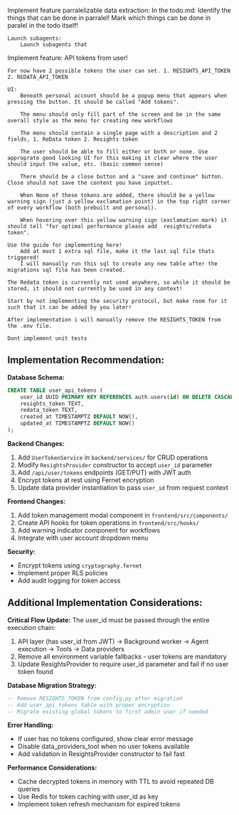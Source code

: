 Implement feature parralelizable data extraction:
    In the todo.md:
        Identify the things that can be done in parralel! Mark which things can be done in paralel in the todo itself!
    
    Launch subagents:
        Launch subagents that 



Implement feature: API tokens from user!
    
    For now have 2 possible tokens the user can set. 1. RESIGHTS_API_TOKEN 2. REDATA_API_TOKEN 

    UI:
        Beneath personal account should be a popup menu that appears when pressing the button. It should be called "Add tokens".

        The menu should only fill part of the screen and be in the same overall style as the menu for creating new workflows

        The menu should contain a single page with a description and 2 fields, 1. ReData token 2. Resights token 

        The user should be able to fill either or both or none. Use approprate good looking UI for this making it clear where the user should input the value, etc. (basic common sense)
        
        There should be a close button and a "save and continue" button. Close should not save the content you have inputtet. 

        When None of these tokens are added, there should be a yellow warning sign (just a yellow exclamation point) in the top right corner of every workflow (both prebuilt and personal). 
        
        When hovering over this yellow warning sign (exclamation mark) it should tell "for optimal performance please add  resights/redata token". 

    Use the guide for implementing here!
        Add at most 1 extra sql file, make it the last sql file thats triggered!
        I will manually run this sql to create any new table after the migrations sql file has been created.
        
    The Redata token is currently not used anywhere, so while it should be stored, it should not currently be used in any context!

    Start by not implementing the security protocol, but make room for it such that it can be added by you later!

    After implementation i will manually remove the RESIGHTS_TOKEN from the .env file. 

    Dont implement unit tests
## Implementation Recommendation:

**Database Schema:**
```sql
CREATE TABLE user_api_tokens (
    user_id UUID PRIMARY KEY REFERENCES auth.users(id) ON DELETE CASCADE,
    resights_token TEXT,
    redata_token TEXT,
    created_at TIMESTAMPTZ DEFAULT NOW(),
    updated_at TIMESTAMPTZ DEFAULT NOW()
);
```

**Backend Changes:**
1. Add `UserTokenService` in `backend/services/` for CRUD operations
2. Modify `ResightsProvider` constructor to accept `user_id` parameter
3. Add `/api/user/tokens` endpoints (GET/PUT) with JWT auth
4. Encrypt tokens at rest using Fernet encryption
5. Update data provider instantiation to pass `user_id` from request context

**Frontend Changes:**
1. Add token management modal component in `frontend/src/components/`
2. Create API hooks for token operations in `frontend/src/hooks/`
3. Add warning indicator component for workflows
4. Integrate with user account dropdown menu

**Security:**
- Encrypt tokens using `cryptography.fernet`
- Implement proper RLS policies
- Add audit logging for token access

## Additional Implementation Considerations:

**Critical Flow Update:**
The user_id must be passed through the entire execution chain:
1. API layer (has user_id from JWT) → Background worker → Agent execution → Tools → Data providers
2. Remove all environment variable fallbacks - user tokens are mandatory
3. Update ResightsProvider to require user_id parameter and fail if no user token found

**Database Migration Strategy:**
```sql
-- Remove RESIGHTS_TOKEN from config.py after migration
-- Add user_api_tokens table with proper encryption
-- Migrate existing global tokens to first admin user if needed
```

**Error Handling:**
- If user has no tokens configured, show clear error message
- Disable data_providers_tool when no user tokens available
- Add validation in ResightsProvider constructor to fail fast

**Performance Considerations:**
- Cache decrypted tokens in memory with TTL to avoid repeated DB queries
- Use Redis for token caching with user_id as key
- Implement token refresh mechanism for expired tokens

